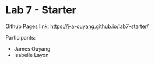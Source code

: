 # Lab 7 - Starter
Github Pages link: https://j-a-ouyang.github.io/lab7-starter/

Participants:
* James Ouyang
* Isabelle Layon

